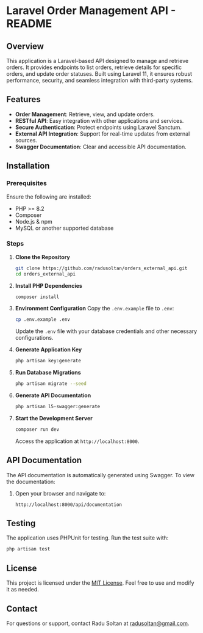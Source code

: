 # Laravel Order Management API - README

## Overview
This application is a Laravel-based API designed to manage and retrieve orders. It provides endpoints to list orders, retrieve details for specific orders, and update order statuses. Built using Laravel 11, it ensures robust performance, security, and seamless integration with third-party systems.

## Features
- **Order Management**: Retrieve, view, and update orders.
- **RESTful API**: Easy integration with other applications and services.
- **Secure Authentication**: Protect endpoints using Laravel Sanctum.
- **External API Integration**: Support for real-time updates from external sources.
- **Swagger Documentation**: Clear and accessible API documentation.

## Installation

### Prerequisites
Ensure the following are installed:
- PHP >= 8.2
- Composer
- Node.js & npm
- MySQL or another supported database

### Steps

1. **Clone the Repository**
   ```bash
   git clone https://github.com/radusoltan/orders_external_api.git
   cd orders_external_api
   ```

2. **Install PHP Dependencies**
   ```bash
   composer install
   ```

3. **Environment Configuration**
   Copy the `.env.example` file to `.env`:
   ```bash
   cp .env.example .env
   ```
   Update the `.env` file with your database credentials and other necessary configurations.

4. **Generate Application Key**
   ```bash
   php artisan key:generate
   ```

5. **Run Database Migrations**
   ```bash
   php artisan migrate --seed
   ```

6. **Generate API Documentation**
   ```bash
   php artisan l5-swagger:generate
   ```

7. **Start the Development Server**
   ```bash
   composer run dev
   ```

   Access the application at `http://localhost:8000`.

## API Documentation

The API documentation is automatically generated using Swagger. To view the documentation:

1. Open your browser and navigate to:
   ```
   http://localhost:8000/api/documentation
   ```

## Testing

The application uses PHPUnit for testing. Run the test suite with:
```bash
php artisan test
```

## License
This project is licensed under the [MIT License](LICENSE). Feel free to use and modify it as needed.

## Contact
For questions or support, contact Radu Soltan at radusoltan@gmail.com.

